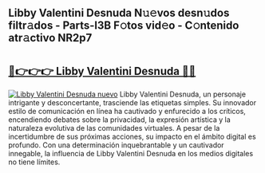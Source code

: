 ## Libby Valentini Desnuda N𝚞𝚎vos desn𝚞dos filtr𝚊dos - Parts-l3B F𝚘tos vid𝚎o - C𝚘ntenido atr𝚊ctivo NR2p7

# <h2><a href="http://mb9wmyi.tromn.icu/?c=Libby+Valentini+Desnuda">🔗👉👉👉 Libby Valentini Desnuda 🔗🔗</a></h2>

[![Libby Valentini Desnuda nuevo](https://i.imgur.com/pEAQMta.gif)](http://mb9wmyi.tromn.icu/?c=Libby+Valentini+Desnuda)
Libby Valentini Desnuda, un personaje intrigante y desconcertante, trasciende las etiquetas simples. Su innovador estilo de comunicación en línea ha cautivado y enfurecido a los críticos, encendiendo debates sobre la privacidad, la expresión artística y la naturaleza evolutiva de las comunidades virtuales. A pesar de la incertidumbre de sus próximas acciones, su impacto en el ámbito digital es profundo. Con una determinación inquebrantable y un cautivador innegable, la influencia de Libby Valentini Desnuda en los medios digitales no tiene límites.
